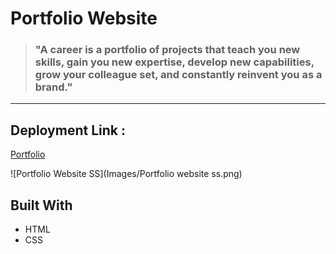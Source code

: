 # Portfolio Website
>### "A career is a portfolio of projects that teach you new skills, gain you new expertise, develop new capabilities, grow your colleague set, and constantly reinvent you as a brand."
***
## Deployment Link : 
[Portfolio](https://harshitjain2110.github.io/Portfolio-Website/)

![Portfolio Website SS](Images/Portfolio website ss.png)

## Built With
* HTML
* CSS
